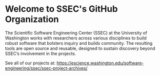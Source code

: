 # Welcome to SSEC's GitHub Organization

The Scientific Software Engineering Center (SSEC) at the University of Washington works with researchers across various disciplines to build robust software that bolsters inquiry and builds community. The resulting tools are open source and reusable, designed to sustain discovery beyond SSEC’s involvement in the projects.

See all of our projects at: https://escience.washington.edu/software-engineering/ssec/ssec-project-archives/


